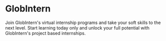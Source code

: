 # GlobIntern
Join GlobIntern's virtual internship programs and take your soft skills to the next level. Start learning today only and unlock your full potential with GlobIntern's project based internships.
